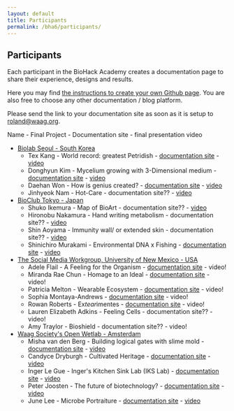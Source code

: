 ```yaml
---
layout: default
title: Participants
permalink: /bha6/participants/
---
```


## Participants

Each participant in the BioHack Academy creates a documentation page to share their experience, designs and results.

Here you may find [the instructions to create your own Github page](https://github.com/BioHackAcademy/BHA_DocumentationSite). You are also free to choose any other documentation / blog platform.

Please send the link to your documentation site as soon as it is setup to [roland@waag.org](mailto:roland@waag.org).

Name - Final Project - Documentation site - final presentation video
* [Biolab Seoul - South Korea](http://fablab-seoul.org/2019biohackacademy/)
  * Tex Kang - World record: greatest Petridish - [documentation site](https://texkang.github.io) - [video](https://vimeo.com/328160971#t=2m26s)
  * Donghyun Kim - Mycelium growing with 3-Dimensional medium - [documentation site](https://astronoize.github.io/) - [video](https://vimeo.com/328160971#t=14m00s)
  * Daehan Won - How is genius created? - [documentation site](https://gsk1040.github.io) - [video](https://vimeo.com/328160971#t=24m05s)
  * Jinhyeok Nam - Hot-Care - documentation site?? - [video](https://vimeo.com/328160971#t=31m16s)
* [BioClub Tokyo - Japan](http://www.bioclub.org)
  * Shuko Ikemura - Map of BioArt - documentation site?? - [video](https://vimeo.com/328160971#t=38m54s)
  * Hironobu Nakamura - Hand writing metabolism - documentation site?? - [video](https://vimeo.com/328160971#t=43m25s)
  * Shin Aoyama - Immunity wall/ or extended skin - documentation site?? - [video](https://vimeo.com/328160971#t=51m10s)
  * Shinichiro Murakami - Environmental DNA x Fishing - [documentation site](https://materdd.github.io) - [video](https://vimeo.com/328160971#t=58m46s)
* [The Social Media Workgroup, University of New Mexico - USA](http://www.thesocialmediaworkgroup.com)
  * Adele Flail - A Feeling for the Organism - [documentation site](https://AdeleArdent.github.io/) - video!
  * Miranda Rae Chun - Homage to an Ideal - [documentation site](https://mirandarae.github.io/mirandachun/) - video!
  * Patricia Melton - Wearable Ecosystem - [documentation site](http://www.meltonpat.github.io) - video!
  * Sophia Montaya-Andrews - [documentation site](https://github.com/sophiaisabelma?tab=projects) - video!
  * Rowan Roberts - Ex*tear*imentes - [documentation site](https://rowanwillow.github.io) - video!
  * Lauren Elizabeth Adkins - Feeling Cells - documentation site?? - video!
  * Amy Traylor - Bioshield - documentation site?? - video!
* [Waag Society's Open Wetlab - Amsterdam](https://www.waag.org/nl/event/biohack-academy-6)
  * Misha van den Berg - Building logical gates with slime mold - [documentation site](https://mischavandenberg.github.io) - [video](https://vimeo.com/328160971#t=69m54s)
  * Candyce Dryburgh - Cultivated Heritage - [documentation site](https://dcandyce.github.io/) - [video](https://vimeo.com/328160971#t=77m06s)
  * Inger Le Gue - Inger's Kitchen Sink Lab (IKS Lab) - [documentation site](https://ingeltje.github.io) - [video](https://vimeo.com/328160971#t=83m30s)
  * Peter Joosten - The future of biotechnology? - [documentation site](https://peterjoostennet.github.io) - [video](https://vimeo.com/328160971#t=92m50s)
  * June Lee - Microbe Portraiture - [documentation site](https://juneyong-lee.github.io) - [video](https://vimeo.com/328160971#t=60m00s)
